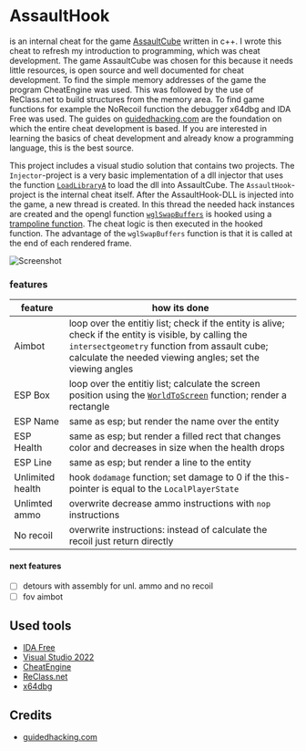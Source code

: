 # AssaultHook
is an internal cheat for the game [AssaultCube](https://github.com/assaultcube/AC) written in c++. I wrote this cheat to refresh my introduction to programming, which was cheat development. The game AssaultCube was chosen for this because it needs little resources, is open source and well documented for cheat development. To find the simple memory addresses of the game the program CheatEngine was used. This was followed by the use of ReClass.net to build structures from the memory area. To find game functions for example the NoRecoil function the debugger x64dbg and IDA Free was used. The guides on [guidedhacking.com](https://guidedhacking.com) are the foundation on which the entire cheat development is based. If you are interested in learning the basics of cheat development and already know a programming language, this is the best source.

This project includes a visual studio solution that contains two projects. The `Injector`-project is a very basic implementation of a dll injector that uses the function [`LoadLibraryA`](https://learn.microsoft.com/en-us/windows/win32/api/libloaderapi/nf-libloaderapi-loadlibrarya) to load the dll into AssaultCube. The `AssaultHook`-project is the internal cheat itself. After the AssaultHook-DLL is injected into the game, a new thread is created. In this thread the needed hack instances are created and the opengl function [`wglSwapBuffers`](https://docs.microsoft.com/en-us/windows/win32/api/wingdi/nf-wingdi-wglswaplayerbuffers) is hooked using a [trampoline function](http://jbremer.org/x86-api-hooking-demystified/#ah-trampoline). The cheat logic is then executed in the hooked function. The advantage of the `wglSwapBuffers` function is that it is called at the end of each rendered frame.

![Screenshot](./img/screen.gif "screenshot")

### features
| feature | how its done |
| --- | --- |
| Aimbot | loop over the entitiy list; check if the entity is alive; check if the entity is visible, by calling the `intersectgeometry` function from assault cube; calculate the needed viewing angles; set the viewing angles |
| ESP Box | loop over the entitiy list; calculate the screen position using the [`WorldToScreen`](https://guidedhacking.com/threads/world2screen-direct3d-and-opengl-worldtoscreen-functions.8044/) function; render a rectangle|
| ESP Name | same as esp; but render the name over the entity |
| ESP Health | same as esp; but render a filled rect that changes color and decreases in size when the health drops |
| ESP Line | same as esp; but render a line to the entity |
| Unlimited health | hook `dodamage` function; set damage to 0 if the this-pointer is equal to the `LocalPlayerState` |
| Unlimted ammo | overwrite decrease ammo instructions with `nop` instructions |
| No recoil | overwrite instructions: instead of calculate the recoil just return directly |

#### next features
- [ ] detours with assembly for unl. ammo and no recoil
- [ ] fov aimbot

## Used tools
- [IDA Free](https://hex-rays.com/ida-free/)
- [Visual Studio 2022](https://visualstudio.microsoft.com/de/)
- [CheatEngine](https://cheatengine.org/)
- [ReClass.net](https://github.com/ReClassNET/ReClass.NET)
- [x64dbg](https://x64dbg.com/)

## Credits
- [guidedhacking.com](https://guidedhacking.com)